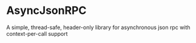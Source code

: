 # AsyncJsonRPC
A simple, thread-safe, header-only library for asynchronous json rpc with context-per-call support
